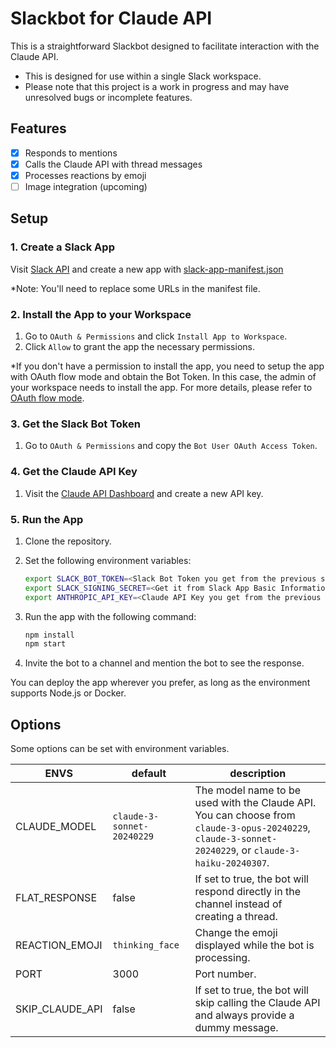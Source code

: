 # Slackbot for Claude API

This is a straightforward Slackbot designed to facilitate interaction with the Claude API.

- This is designed for use within a single Slack workspace.
- Please note that this project is a work in progress and may have unresolved bugs or incomplete features.

## Features

- [x] Responds to mentions
- [x] Calls the Claude API with thread messages
- [x] Processes reactions by emoji
- [ ] Image integration (upcoming)

## Setup

### 1. Create a Slack App

Visit [Slack API](https://api.slack.com/apps) and create a new app with [slack-app-manifest.json](https://github.com/satetsu888/slackbot-for-claude/blob/main/slack-app-manifest.json)

*Note: You'll need to replace some URLs in the manifest file.

### 2. Install the App to your Workspace

1. Go to `OAuth & Permissions` and click `Install App to Workspace`.
2. Click `Allow` to grant the app the necessary permissions.

*If you don't have a permission to install the app, you need to setup the app with OAuth flow mode and obtain the Bot Token. In this case, the admin of your workspace needs to install the app. For more details, please refer to [OAuth flow mode](https://github.com/satetsu888/slackbot-for-claude/blob/main/oauth-flow-mode.md).

### 3. Get the Slack Bot Token

1. Go to `OAuth & Permissions` and copy the `Bot User OAuth Access Token`.

### 4. Get the Claude API Key

1. Visit the [Claude API Dashboard](https://console.anthropic.com/) and create a new API key.

### 5. Run the App

1. Clone the repository.
2. Set the following environment variables:

    ```bash
    export SLACK_BOT_TOKEN=<Slack Bot Token you get from the previous step>
    export SLACK_SIGNING_SECRET=<Get it from Slack App Basic Information>
    export ANTHROPIC_API_KEY=<Claude API Key you get from the previous step>
    ```

3. Run the app with the following command:

    ```bash
    npm install
    npm start
    ```

4. Invite the bot to a channel and mention the bot to see the response.

You can deploy the app wherever you prefer, as long as the environment supports Node.js or Docker.

## Options

Some options can be set with environment variables.

| ENVS | default | description |
| -------- | -------- | -------- |
| CLAUDE_MODEL | `claude-3-sonnet-20240229` | The model name to be used with the Claude API. You can choose from `claude-3-opus-20240229`, `claude-3-sonnet-20240229`, or `claude-3-haiku-20240307`. |
| FLAT_RESPONSE   | false  | If set to true, the bot will respond directly in the channel instead of creating a thread. |
| REACTION_EMOJI   | `thinking_face` | Change the emoji displayed while the bot is processing. |
| PORT   | 3000   | Port number.  |
| SKIP_CLAUDE_API   | false   | If set to true, the bot will skip calling the Claude API and always provide a dummy message. |
